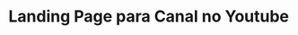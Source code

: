 <!DOCTYPE html>
<html lang="en">
<head>
    <meta charset="UTF-8">
    <meta http-equiv="X-UA-Compatible" content="IE=edge">
    <meta name="viewport" content="width=device-width, initial-scale=1.0">
    <link rel="stylesheet" href="style.css">
    <title>Curso Java</title>
</head>
<body>
    <h1>Landing Page para Canal no Youtube</h1>
   
    

</body>
</html>
